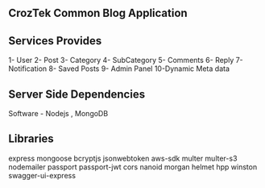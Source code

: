 <!-- @format -->

## CrozTek Common Blog Application

## Services Provides

1- User
2- Post
3- Category
4- SubCategory
5- Comments
6- Reply
7- Notification
8- Saved Posts
9- Admin Panel
10-Dynamic Meta data

## Server Side Dependencies

Software - Nodejs , MongoDB

## Libraries

express
mongoose
bcryptjs
jsonwebtoken
aws-sdk
multer
multer-s3
nodemailer
passport
passport-jwt
cors
nanoid
morgan
helmet
hpp
winston
swagger-ui-express
